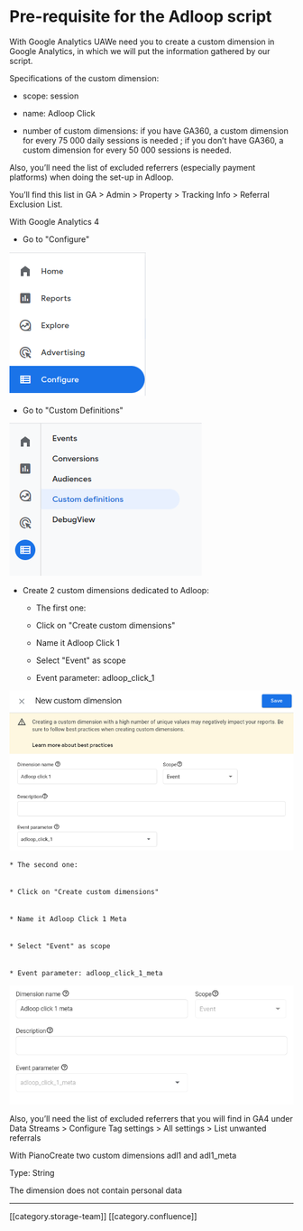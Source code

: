 # Pre-requisite for the Adloop script

With Google Analytics UAWe need you to create a custom dimension in Google Analytics, in which we will put the information gathered by our script.

Specifications of the custom dimension: 


* scope: session


* name: Adloop Click


* number of custom dimensions: if you have GA360, a custom dimension for every 75 000 daily sessions is needed ; if you don’t have GA360, a custom dimension for every 50 000 sessions is needed.





Also, you’ll need the list of excluded referrers (especially payment platforms) when doing the set-up in Adloop. 

You’ll find this list in GA > Admin > Property > Tracking Info > Referral Exclusion List.

With Google Analytics 4
* Go to "Configure"



![](.gitbook/image-20230427-154748.png)
* Go to "Custom Definitions"



![](.gitbook/image-20230427-154756.png)
* Create 2 custom dimensions dedicated to Adloop:


    * The first one: 


    * Click on "Create custom dimensions"


    * Name it Adloop Click 1


    * Select "Event" as scope


    * Event parameter: adloop_click_1

![](.gitbook/image-20230427-154825.png)

    
    * The second one:


    * Click on "Create custom dimensions"


    * Name it Adloop Click 1 Meta


    * Select "Event" as scope


    * Event parameter: adloop_click_1_meta



    

    

![](.gitbook/image-20230725-144242.png)

Also, you’ll need the list of excluded referrers that you will find in GA4 under Data Streams > Configure Tag settings > All settings > List unwanted referrals 

With PianoCreate two custom dimensions adl1 and adl1_meta

Type: String

The dimension does not contain personal data 



*****

[[category.storage-team]] 
[[category.confluence]] 
